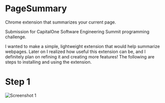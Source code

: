 # PageSummary
Chrome extension that summarizes your current page. 

Submission for CapitalOne Software Engineering Summit programming challenge. 

I wanted to make a simple, lightweight extension that would help summarize webpages. Later on I realized how useful this extension can be, and I definitely plan on refining it and creating more features! The following are steps to installing and using the extension. 

# Step 1 

![Screenshot 1](https://drive.google.com/file/d/0B6JI7ttyvndJdkxna2cxMkFlMzg/view?usp=sharing)